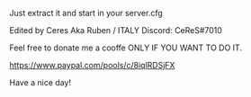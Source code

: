 Just extract it and start in your server.cfg

Edited by Ceres Aka Ruben / ITALY
Discord: CeReS#7010

Feel free to donate me a cooffe ONLY IF YOU WANT TO DO IT.

https://www.paypal.com/pools/c/8iqlRDSjFX

Have a nice day!
